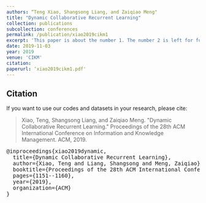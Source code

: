 ```yaml
---
authors: “Teng Xiao, Shangsong Liang, and Zaiqiao Meng"
title: "Dynamic Collaborative Recurrent Learning"
collection: publications
subcollection: conferences
permalink: /publication/xiao2019cikm1
excerpt: 'This paper is about the number 1. The number 2 is left for future work.'
date: 2019-11-03
year: 2019
venue: 'CIKM'
citation:
paperurl: ‘xiao2019cikm1.pdf'
---
```



## Citation

If you want to use our codes and datasets in your research, please cite:
>Xiao, Teng, Shangsong Liang, and Zaiqiao Meng. "Dynamic Collaborative Recurrent Learning." Proceedings of the 28th ACM International Conference on Information and Knowledge Management. ACM, 2019.

<pre>
@inproceedings{xiao2019dynamic,
  title={Dynamic Collaborative Recurrent Learning},
  author={Xiao, Teng and Liang, Shangsong and Meng, Zaiqiao},
  booktitle={Proceedings of the 28th ACM International Conference on Information and Knowledge Management},
  pages={1151--1160},
  year={2019},
  organization={ACM}
}
</pre>